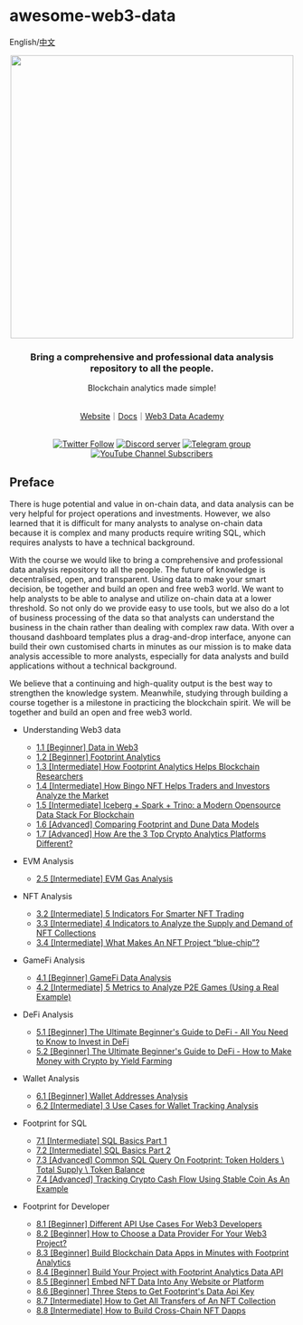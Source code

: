 # awesome-web3-data

English/[中文](https://github.com/footprintanalytics/awesome-web3/blob/main/README-CN.md)

<div align="center">
  <div align=center><img src="https://statichk.footprint.network/img_nav_logo_v5.svg" width=" 500 "></div>
  <h3 align="center">
    Bring a comprehensive and professional data analysis repository to all the people.
  </h3>
  <p>Blockchain analytics made simple!</p>
  <br />
 <a href="https://www.footprint.network/">Website</a>｜<a href="https://docs.footprint.network/docs">Docs</a>｜<a href="https://www.footprint.network/news/academy">Web3 Data Academy </a>
  <p>
    <br />
    <a href="https://twitter.com/Footprint_Data"><img alt="Twitter Follow" src="https://img.shields.io/twitter/follow/Footprint_Data?label=Follow"></a>
    <a href="https://discord.gg/3HYaR6USM7"><img src="https://img.shields.io/discord/864829036294307881?color=5865F2&logo=discord&logoColor=white&label=discord" alt="Discord server" /></a>
    <a href="https://t.me/joinchat/4-ocuURAr2thODFh"><img src="https://img.shields.io/badge/telegram-blue?color=blue&logo=telegram&logoColor=white" alt="Telegram group" /></a>
    <a href="https://www.youtube.com/c/FootprintAnalytics"><img alt="YouTube Channel Subscribers" src="https://img.shields.io/youtube/channel/subscribers/UCKwZbKyuhWveetGhZcNtSTg?style=social"></a>
  </p>
</div>


## Preface

There is huge potential and value in on-chain data, and data analysis can be very helpful for project operations and investments. However, we also learned that it is difficult for many analysts to analyse on-chain data because it is complex and many products require writing SQL, which requires analysts to have a technical background. 

With the course we would like to bring a comprehensive and professional data analysis repository to all the people. The future of knowledge is decentralised, open, and transparent. Using data to make your smart decision, be together and build an open and free web3 world. We want to help analysts to be able to analyse and utilize on-chain data at a lower threshold. So not only do we provide easy to use tools, but we also do a lot of business processing of the data so that analysts can understand the business in the chain rather than dealing with complex raw data. With over a thousand dashboard templates plus a drag-and-drop interface, anyone can build their own customised charts in minutes as our mission is to make data analysis accessible to more analysts, especially for data analysts and build applications without a technical background.

We believe that a continuing and high-quality output is the best way to strengthen the knowledge system. Meanwhile, studying through building a course together is a milestone in practicing the blockchain spirit. We will be together and build an open and free web3 world.

- Understanding Web3 data
    - [1.1 [Beginner] Data in Web3](https://www.footprint.network/article/1-1-data-in-web3-TB7aPlAi)
    - [1.2 [Beginner] Footprint Analytics](https://www.footprint.network/article/1-2-footprint-analytics-kvLDOmUv)
    - [1.3 [Intermediate] How Footprint Analytics Helps Blockchain Researchers](https://www.footprint.network/article/7-4-how-footprint-analytics-helps-blockchain-researchers-XzFCDoUe)
    - [1.4 [Intermediate] How Bingo NFT Helps Traders and Investors Analyze the Market](https://www.footprint.network/article/7-5-how-bingo-nft-helps-traders-and-investors-analyze-the-market-2WhSy3Vu)
    - [1.5 [Intermediate] Iceberg + Spark + Trino: a Modern Opensource Data Stack For Blockchain](https://www.footprint.network/article/7-1-iceberg-spark-trino-a-modern-opensource-data-stack-for-blockchain-fp-HGZpPm3D)
    - [1.6 [Advanced] Comparing Footprint and Dune Data Models](https://www.footprint.network/article/7-2-comparing-footprint-and-dune-data-models-fp-xpquq6RZ)
    - [1.7 [Advanced] How Are the 3 Top Crypto Analytics Platforms Different?](https://www.footprint.network/article/7-3-how-are-the-3-top-crypto-analytics-platforms-different-Aucc4Pab)
  
- EVM Analysis
    - [2.5 [Intermediate] EVM Gas Analysis](https://www.footprint.network/article/2-5-evm-gas-analysis-tr6lTr5i)
- NFT Analysis
    - [3.2 [Intermediate] 5 Indicators For Smarter NFT Trading](https://www.footprint.network/article/3-2-intermediate-5-indicators-for-smarter-nft-trading-fp-ASzLMHlf)
    - [3.3 [Intermediate] 4 Indicators to Analyze the Supply and Demand of NFT Collections](https://www.footprint.network/article/4-indicators-to-analyze-the-supply-and-demand-of-nft-collections-YpCRDpIH)
    - [3.4 [Intermediate] What Makes An NFT Project “blue-chip”?](https://www.footprint.network/article/3-6-what-makes-an-nft-project-blue-chip-CsNciXZy)
    
- GameFi Analysis
    - [4.1 [Beginner] GameFi Data Analysis](https://www.footprint.network/article/4-1-gamefi-data-analysis-fp-tdR0TWvk)
    - [4.2 [Intermediate] 5 Metrics to Analyze P2E Games (Using a Real Example)](https://www.footprint.network/article/4-2-intermediate-5-metrics-to-analyze-p2e-games-using-a-real-example-j34ZHmpy)
   
- DeFi Analysis
    - [5.1 [Beginner] The Ultimate Beginner's Guide to DeFi - All You Need to Know to Invest in DeFi ](https://www.footprint.network/article/5-1-beginner-the-ultimate-beginner-s-guide-to-defi-all-you-need-to-know-to-invest-in-defi-fp-8Ou3iK6Q)
    - [5.2 [Beginner] The Ultimate Beginner's Guide to DeFi - How to Make Money with Crypto by Yield Farming](https://www.footprint.network/article/5-2-beginner-the-ultimate-beginner-s-guide-to-defi-how-to-make-money-with-crypto-by-yield-farming-KM0t1g6d)
   
- Wallet Analysis
    - [6.1 [Beginner] Wallet Addresses Analysis](https://www.footprint.network/article/4-1-wallet-addresses-analysis-fp-xvdIKGzc)
    - [6.2 [Intermediate] 3 Use Cases for Wallet Tracking Analysis](https://www.footprint.network/article/6-2-intermediate-3-use-cases-for-wallet-tracking-analysis-5e6LP3r6)
- Footprint for SQL
    - [7.1 [Intermediate] SQL Basics Part 1](https://www.footprint.network/article/7-1-intermediate-sql-basics-part-1-fp-Roxp1Iez)
    - [7.2 [Intermediate] SQL Basics Part 2](https://www.footprint.network/article/7-2-intermediate-sql-basics-part-2-fp-KQTp6B8o)
    - [7.3 [Advanced] Common SQL Query On Footprint: Token Holders \ Total Supply \ Token Balance](https://www.footprint.network/article/7-3-advanced-common-sql-query-on-footprint-token-holders-total-supply-token-balance-fp-x6skgDoP)
    - [7.4 [Advanced] Tracking Crypto Cash Flow Using Stable Coin As An Example](https://www.footprint.network/article/7-4-advanced-tracking-crypto-cash-flow-using-stable-coin-as-an-example-zlWF4MEX)
    
- Footprint for Developer
    - [8.1 [Beginner] Different API Use Cases For Web3 Developers](https://www.footprint.network/article/6-3-different-api-use-cases-for-web3-developers-cnPuEMRk)
    - [8.2 [Beginner] How to Choose a Data Provider For Your Web3 Project?](https://www.footprint.network/article/6-4-how-to-choose-a-data-provider-for-your-web3-project-fp-o2YLmocR)
    - [8.3 [Beginner] Build Blockchain Data Apps in Minutes with Footprint Analytics](https://www.footprint.network/article/6-5-build-blockchain-data-apps-in-minutes-with-footprint-analytics-6uw1o6TM)
    - [8.4 [Beginner] Build Your Project with Footprint Analytics Data API](https://www.footprint.network/article/6-6-build-your-project-with-footprint-analytics-data-api-fp-utU0s7Ai)
    - [8.5 [Beginner] Embed NFT Data Into Any Website or Platform](https://www.footprint.network/article/6-7-embed-nft-data-into-any-website-or-platform-fp-pwsuthcZ) 
    - [8.6 [Beginner] Three Steps to Get Footprint's Data Api Key](https://www.footprint.network/article/8-6-beginner-three-steps-to-get-footprint-s-data-api-key-g9zSUSqC)
    - [8.7 [Intermediate] How to Get All Transfers of An NFT Collection](https://www.footprint.network/article/8-7-beginner-how-to-get-all-transfers-of-an-nft-collection-fp-ix2To64g)
    - [8.8 [Intermediate] How to Build Cross-Chain NFT Dapps](https://www.footprint.network/article/8-8-intermediate-how-to-build-cross-chain-nft-dapps-fp-dVUjKTT2)